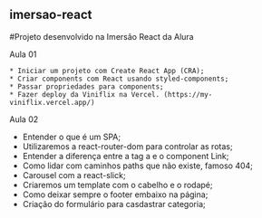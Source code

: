 ## imersao-react
#Projeto desenvolvido na Imersão React da Alura

Aula 01

    * Iniciar um projeto com Create React App (CRA);
    * Criar components com React usando styled-components;
    * Passar propriedades para components;
    * Fazer deploy da Viniflix na Vercel. (https://my-viniflix.vercel.app/)
    
Aula 02

   * Entender o que é um SPA;
   * Utilizaremos a react-router-dom para controlar as rotas;
   * Entender a diferença entre a tag a e o component Link;
   * Como lidar com caminhos paths que não existe, famoso 404; 
   * Carousel com a react-slick;
   * Criaremos um template com o cabelho e o rodapé;
   * Como deixar sempre o footer embaixo na página;
   * Criação do formulário para casdastrar categoria;

